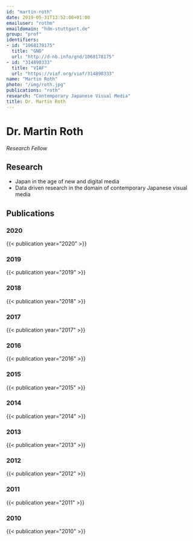 ```yaml
---
id: "martin-roth"
date: 2019-05-31T13:52:08+01:00
emailuser: "rothm"
emaildomain: "hdm-stuttgart.de"
group: "prof"
identifiers:
- id: "1068178175"
  title: "GND"
  url: "http://d-nb.info/gnd/1068178175"
- id: "314890333"
  title: "VIAF"
  url: "https://viaf.org/viaf/314890333"
name: "Martin Roth"
photo: "/img/roth.jpg"
publications: "roth"
research: "Contemporary Japanese Visual Media"
title: Dr. Martin Roth
---
```


# Dr. Martin Roth

*Research Fellow*


## Research
- Japan in the age of new and digital media
- Data driven research in the domain of contemporary Japanese visual media


## Publications
### 2020
{{< publication year="2020" >}}
### 2019
{{< publication year="2019" >}}
### 2018
{{< publication year="2018" >}}
### 2017
{{< publication year="2017" >}}
### 2016
{{< publication year="2016" >}}
### 2015
{{< publication year="2015" >}}
### 2014
{{< publication year="2014" >}}
### 2013
{{< publication year="2013" >}}
### 2012
{{< publication year="2012" >}}
### 2011
{{< publication year="2011" >}}
### 2010
{{< publication year="2010" >}}



